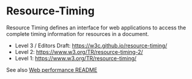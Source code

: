 Resource-Timing
===============

Resource Timing defines an interface for web applications to access the
complete timing information for resources in a document.

- Level 3 / Editors Draft: https://w3c.github.io/resource-timing/
- Level 2: https://www.w3.org/TR/resource-timing-2/
- Level 1: https://www.w3.org/TR/resource-timing/

See also [Web performance README](https://github.com/w3c/web-performance/blob/gh-pages/README.md)
